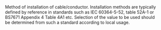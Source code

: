 Method of installation of cable/conductor. Installation methods are typically defined by reference in standards such as IEC 60364-5-52, table 52A-1 or BS7671 Appendix 4 Table 4A1 etc. Selection of the value to be used should be determined from such a standard according to local usage.
